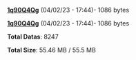 [**1q90Q4Qg**](/data/1q90Q4Qg.txt) (04/02/23 - 17:44)- 1086 bytes

[**1q90Q4Qg**](/data/1q90Q4Qg.txt) (04/02/23 - 17:44)- 1086 bytes

**Total Datas**: 8247

**Total Size**: 55.46 MB / 55.5 MB